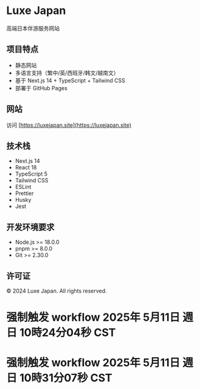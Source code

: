 # Luxe Japan

高端日本伴游服务网站

## 项目特点

- 静态网站
- 多语言支持（繁中/英/西班牙/韩文/越南文）
- 基于 Next.js 14 + TypeScript + Tailwind CSS
- 部署于 GitHub Pages

## 网站

访问 [https://luxejapan.site](https://luxejapan.site)

## 技术栈

- Next.js 14
- React 18
- TypeScript 5
- Tailwind CSS
- ESLint
- Prettier
- Husky
- Jest

## 开发环境要求

- Node.js >= 18.0.0
- pnpm >= 8.0.0
- Git >= 2.30.0

## 许可证

© 2024 Luxe Japan. All rights reserved.
# 强制触发 workflow 2025年 5月11日 週日 10時24分04秒 CST
# 强制触发 workflow 2025年 5月11日 週日 10時31分07秒 CST
